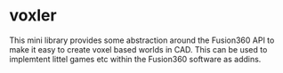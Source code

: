 # voxler
This mini library provides some abstraction around the Fusion360 API to make it easy to create voxel based worlds in CAD.
This can be used to implemtent littel games etc within the Fusion360 software as addins.